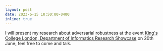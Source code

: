 ```yaml
---
layout: post
date: 2023-6-15 10:50:00-0400
inline: true
---
```


I will present my research about adversarial robustness at the event [King's College London, Department of Informatics Research Showcase](https://www.eventbrite.co.uk/e/kings-college-london-department-of-informatics-research-showcase-tickets-524578286777) on 20th June, feel free to come and talk. 
